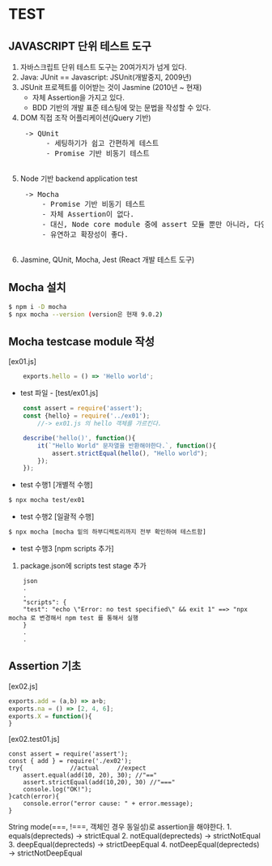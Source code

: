 # TEST

## JAVASCRIPT 단위 테스트 도구
1. 자바스크립트 단위 테스트 도구는 20여가지가 넘게 있다.
2. Java: JUnit == Javascript: JSUnit(개발중지, 2009년)
3. JSUnit 프로젝트를 이어받는 것이 Jasmine (2010년 ~ 현재)
    - 자체 Assertion을 가지고 있다.
    - BDD 기반의 개발 표준 테스팅에 맞는 문법을 작성할 수 있다.
4. DOM 직접 조작 어플리케이션(jQuery 기반)
    <pre>
    -> QUnit
         - 세팅하기가 쉽고 간편하게 테스트
         - Promise 기반 비동기 테스트
    </pre>     
5. Node 기반 backend application test
     <pre>
    -> Mocha
        - Promise 기반 비동기 테스트
        - 자체 Assertion이 없다.
        - 대신, Node core module 중에 assert 모듈 뿐만 아니라, 다양한 외부 assertion 라이브러리를 다양하게 지원한다. ex) chai, should.js, expect.js
        - 유연하고 확장성이 좋다.    
     </pre>    
6. Jasmine, QUnit, Mocha, Jest (React 개발 테스트 도구)

## Mocha 설치
``` bash
$ npm i -D mocha
$ npx mocha --version (version은 현재 9.0.2)
```

## Mocha testcase module 작성
[ex01.js]
```javascript
    exports.hello = () => 'Hello world';
```

- test 파일 -
[test/ex01.js]
```javascript
    const assert = require('assert');
    const {hello} = require('../ex01');
        //-> ex01.js 의 hello 객체를 가르킨다. 

    describe('hello()', function(){
        it(`"Hello World" 문자열을 반환해야한다.`, function(){
            assert.strictEqual(hello(), "Hello world");
        });
    });
```

- test 수행1 [개별적 수행]
``` bash
$ npx mocha test/ex01
```

- test 수행2 [일괄적 수행]
``` bash
$ npx mocha [mocha 밑의 하부디렉토리까지 전부 확인하여 테스트함]
```

- test 수행3 [npm scripts 추가]
1. package.json에 scripts test stage 추가
```
    json
    .
    .
    "scripts": {
    "test": "echo \"Error: no test specified\" && exit 1" ==> "npx mocha 로 변경해서 npm test 를 통해서 실행
    }
    .
    .
```

## Assertion 기초
[ex02.js]
``` javascript
exports.add = (a,b) => a+b;
exports.na = () => [2, 4, 6];
exports.X = function(){
}
```

[ex02.test01.js]
```  
const assert = require('assert');
const { add } = require('./ex02');
try{             //actual     //expect   
    assert.equal(add(10, 20), 30); //"=="
    assert.strictEqual(add(10,20), 30) //"==="
    console.log("OK!");
}catch(error){
    console.error("error cause: " + error.message);
}

```
String mode(===, !===, 객체인 경우 동일성)로 assertion을 해야한다.
    1. equals(deprecteds) -> strictEqual
    2. notEqual(deprecteds) -> strictNotEqual
    3. deepEqual(deprecteds) -> strictDeepEqual
    4. notDeepEqual(deprecteds) -> strictNotDeepEqual
```
```